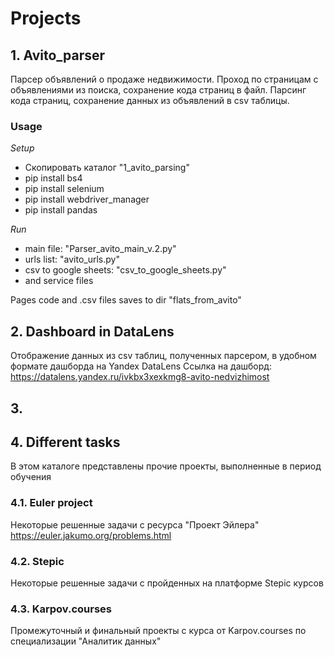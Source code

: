 # Projects

## 1. Avito_parser

Парсер объявлений о продаже недвижимости.
Проход по страницам с объявлениями из поиска, сохранение кода страниц в файл.
Парсинг кода страниц, сохранение данных из объявлений в csv таблицы.


### Usage

*Setup*
- Скопировать каталог "1_avito_parsing"
- pip install bs4
- pip install selenium
- pip install webdriver_manager
- pip install pandas

*Run*
- main file: "Parser_avito_main_v.2.py"
- urls list: "avito_urls.py"
- csv to google sheets: "csv_to_google_sheets.py"
- and service files

Pages code and .csv files saves to dir "flats_from_avito"


## 2. Dashboard in DataLens
Отображение данных из csv таблиц, полученных парсером, в удобном формате дашборда на Yandex DataLens
Ссылка на дашборд: https://datalens.yandex.ru/ivkbx3xexkmg8-avito-nedvizhimost

## 3. 

## 4. Different tasks
В этом каталоге представлены прочие проекты, выполненные в период обучения

### 4.1. Euler project
Некоторые решенные задачи с ресурса "Проект Эйлера" https://euler.jakumo.org/problems.html

### 4.2. Stepic
Некоторые решенные задачи с пройденных на платформе Stepic курсов

### 4.3. Karpov.courses
Промежуточный и финальный проекты с курса от Karpov.courses по специализации "Аналитик данных"
